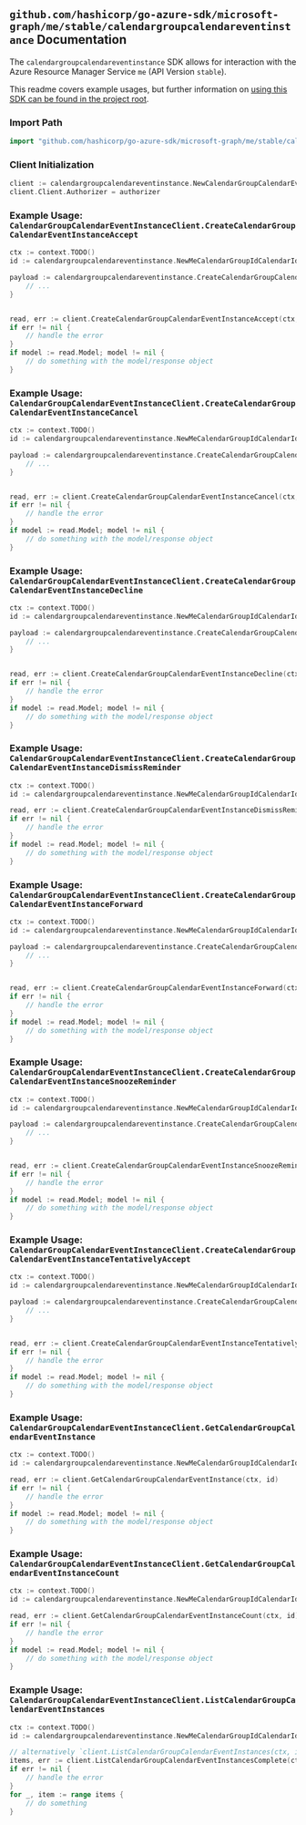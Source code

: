 
## `github.com/hashicorp/go-azure-sdk/microsoft-graph/me/stable/calendargroupcalendareventinstance` Documentation

The `calendargroupcalendareventinstance` SDK allows for interaction with the Azure Resource Manager Service `me` (API Version `stable`).

This readme covers example usages, but further information on [using this SDK can be found in the project root](https://github.com/hashicorp/go-azure-sdk/tree/main/docs).

### Import Path

```go
import "github.com/hashicorp/go-azure-sdk/microsoft-graph/me/stable/calendargroupcalendareventinstance"
```


### Client Initialization

```go
client := calendargroupcalendareventinstance.NewCalendarGroupCalendarEventInstanceClientWithBaseURI("https://management.azure.com")
client.Client.Authorizer = authorizer
```


### Example Usage: `CalendarGroupCalendarEventInstanceClient.CreateCalendarGroupCalendarEventInstanceAccept`

```go
ctx := context.TODO()
id := calendargroupcalendareventinstance.NewMeCalendarGroupIdCalendarIdEventIdInstanceID("calendarGroupIdValue", "calendarIdValue", "eventIdValue", "eventId1Value")

payload := calendargroupcalendareventinstance.CreateCalendarGroupCalendarEventInstanceAcceptRequest{
	// ...
}


read, err := client.CreateCalendarGroupCalendarEventInstanceAccept(ctx, id, payload)
if err != nil {
	// handle the error
}
if model := read.Model; model != nil {
	// do something with the model/response object
}
```


### Example Usage: `CalendarGroupCalendarEventInstanceClient.CreateCalendarGroupCalendarEventInstanceCancel`

```go
ctx := context.TODO()
id := calendargroupcalendareventinstance.NewMeCalendarGroupIdCalendarIdEventIdInstanceID("calendarGroupIdValue", "calendarIdValue", "eventIdValue", "eventId1Value")

payload := calendargroupcalendareventinstance.CreateCalendarGroupCalendarEventInstanceCancelRequest{
	// ...
}


read, err := client.CreateCalendarGroupCalendarEventInstanceCancel(ctx, id, payload)
if err != nil {
	// handle the error
}
if model := read.Model; model != nil {
	// do something with the model/response object
}
```


### Example Usage: `CalendarGroupCalendarEventInstanceClient.CreateCalendarGroupCalendarEventInstanceDecline`

```go
ctx := context.TODO()
id := calendargroupcalendareventinstance.NewMeCalendarGroupIdCalendarIdEventIdInstanceID("calendarGroupIdValue", "calendarIdValue", "eventIdValue", "eventId1Value")

payload := calendargroupcalendareventinstance.CreateCalendarGroupCalendarEventInstanceDeclineRequest{
	// ...
}


read, err := client.CreateCalendarGroupCalendarEventInstanceDecline(ctx, id, payload)
if err != nil {
	// handle the error
}
if model := read.Model; model != nil {
	// do something with the model/response object
}
```


### Example Usage: `CalendarGroupCalendarEventInstanceClient.CreateCalendarGroupCalendarEventInstanceDismissReminder`

```go
ctx := context.TODO()
id := calendargroupcalendareventinstance.NewMeCalendarGroupIdCalendarIdEventIdInstanceID("calendarGroupIdValue", "calendarIdValue", "eventIdValue", "eventId1Value")

read, err := client.CreateCalendarGroupCalendarEventInstanceDismissReminder(ctx, id)
if err != nil {
	// handle the error
}
if model := read.Model; model != nil {
	// do something with the model/response object
}
```


### Example Usage: `CalendarGroupCalendarEventInstanceClient.CreateCalendarGroupCalendarEventInstanceForward`

```go
ctx := context.TODO()
id := calendargroupcalendareventinstance.NewMeCalendarGroupIdCalendarIdEventIdInstanceID("calendarGroupIdValue", "calendarIdValue", "eventIdValue", "eventId1Value")

payload := calendargroupcalendareventinstance.CreateCalendarGroupCalendarEventInstanceForwardRequest{
	// ...
}


read, err := client.CreateCalendarGroupCalendarEventInstanceForward(ctx, id, payload)
if err != nil {
	// handle the error
}
if model := read.Model; model != nil {
	// do something with the model/response object
}
```


### Example Usage: `CalendarGroupCalendarEventInstanceClient.CreateCalendarGroupCalendarEventInstanceSnoozeReminder`

```go
ctx := context.TODO()
id := calendargroupcalendareventinstance.NewMeCalendarGroupIdCalendarIdEventIdInstanceID("calendarGroupIdValue", "calendarIdValue", "eventIdValue", "eventId1Value")

payload := calendargroupcalendareventinstance.CreateCalendarGroupCalendarEventInstanceSnoozeReminderRequest{
	// ...
}


read, err := client.CreateCalendarGroupCalendarEventInstanceSnoozeReminder(ctx, id, payload)
if err != nil {
	// handle the error
}
if model := read.Model; model != nil {
	// do something with the model/response object
}
```


### Example Usage: `CalendarGroupCalendarEventInstanceClient.CreateCalendarGroupCalendarEventInstanceTentativelyAccept`

```go
ctx := context.TODO()
id := calendargroupcalendareventinstance.NewMeCalendarGroupIdCalendarIdEventIdInstanceID("calendarGroupIdValue", "calendarIdValue", "eventIdValue", "eventId1Value")

payload := calendargroupcalendareventinstance.CreateCalendarGroupCalendarEventInstanceTentativelyAcceptRequest{
	// ...
}


read, err := client.CreateCalendarGroupCalendarEventInstanceTentativelyAccept(ctx, id, payload)
if err != nil {
	// handle the error
}
if model := read.Model; model != nil {
	// do something with the model/response object
}
```


### Example Usage: `CalendarGroupCalendarEventInstanceClient.GetCalendarGroupCalendarEventInstance`

```go
ctx := context.TODO()
id := calendargroupcalendareventinstance.NewMeCalendarGroupIdCalendarIdEventIdInstanceID("calendarGroupIdValue", "calendarIdValue", "eventIdValue", "eventId1Value")

read, err := client.GetCalendarGroupCalendarEventInstance(ctx, id)
if err != nil {
	// handle the error
}
if model := read.Model; model != nil {
	// do something with the model/response object
}
```


### Example Usage: `CalendarGroupCalendarEventInstanceClient.GetCalendarGroupCalendarEventInstanceCount`

```go
ctx := context.TODO()
id := calendargroupcalendareventinstance.NewMeCalendarGroupIdCalendarIdEventID("calendarGroupIdValue", "calendarIdValue", "eventIdValue")

read, err := client.GetCalendarGroupCalendarEventInstanceCount(ctx, id)
if err != nil {
	// handle the error
}
if model := read.Model; model != nil {
	// do something with the model/response object
}
```


### Example Usage: `CalendarGroupCalendarEventInstanceClient.ListCalendarGroupCalendarEventInstances`

```go
ctx := context.TODO()
id := calendargroupcalendareventinstance.NewMeCalendarGroupIdCalendarIdEventID("calendarGroupIdValue", "calendarIdValue", "eventIdValue")

// alternatively `client.ListCalendarGroupCalendarEventInstances(ctx, id)` can be used to do batched pagination
items, err := client.ListCalendarGroupCalendarEventInstancesComplete(ctx, id)
if err != nil {
	// handle the error
}
for _, item := range items {
	// do something
}
```
